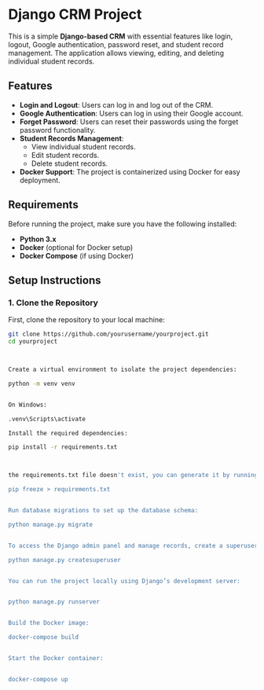 # Django CRM Project

This is a simple **Django-based CRM** with essential features like login, logout, Google authentication, password reset, and student record management. The application allows viewing, editing, and deleting individual student records.

## Features

- **Login and Logout**: Users can log in and log out of the CRM.
- **Google Authentication**: Users can log in using their Google account.
- **Forget Password**: Users can reset their passwords using the forget password functionality.
- **Student Records Management**: 
  - View individual student records.
  - Edit student records.
  - Delete student records.
- **Docker Support**: The project is containerized using Docker for easy deployment.

## Requirements

Before running the project, make sure you have the following installed:

- **Python 3.x**
- **Docker** (optional for Docker setup)
- **Docker Compose** (if using Docker)

## Setup Instructions

### 1. Clone the Repository

First, clone the repository to your local machine:

```bash
git clone https://github.com/yourusername/yourproject.git
cd yourproject



Create a virtual environment to isolate the project dependencies:

python -m venv venv


On Windows:

.venv\Scripts\activate

Install the required dependencies:

pip install -r requirements.txt



the requirements.txt file doesn't exist, you can generate it by running:

pip freeze > requirements.txt


Run database migrations to set up the database schema:

python manage.py migrate


To access the Django admin panel and manage records, create a superuser:

python manage.py createsuperuser


You can run the project locally using Django’s development server:


python manage.py runserver


Build the Docker image:

docker-compose build


Start the Docker container:


docker-compose up